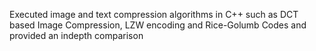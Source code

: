 Executed image and text compression algorithms in C++ such as DCT based Image Compression, LZW encoding and Rice-Golumb Codes and provided an indepth comparison
